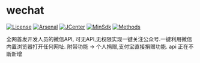 # wechat
[![License](https://img.shields.io/badge/License%20-Apache%202-337ab7.svg)](https://www.apache.org/licenses/LICENSE-2.0)
[![Arsenal](https://img.shields.io/badge/Arsenal%20-%20SmartRefresh-4cae4c.svg)](#)
[![JCenter](https://img.shields.io/badge/%20JCenter%20-1.1.0-5bc0de.svg)](https://bintray.com/townwang/WeChat/wechat/_latestVersion)
[![MinSdk](https://img.shields.io/badge/%20MinSdk%20-%2012%2B%20-f0ad4e.svg)](https://android-arsenal.com/api?level=12)
[![Methods](https://img.shields.io/badge/Methods%20%7C%20Size%20-%2031%20%7C%2018.2%20KB-d9534f.svg)](#)


全网首发开发人员的微信API, 可无API,无权限实现一键关注公众号.一键利用微信内置浏览器打开任何网址. 附带功能 -> 个人捐赠,支付宝直接捐赠功能. api 正在不断新增
